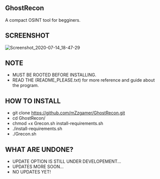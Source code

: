  ## GhostRecon
A compact OSINT tool for begginers.
## SCREENSHOT
![Screenshot_2020-07-14_18-47-29](https://user-images.githubusercontent.com/66206932/87510390-05d30980-c663-11ea-8827-fc8dd960513e.png)
## NOTE
- MUST BE ROOTED BEFORE INSTALLING.
- READ THE (README_PLEASE.txt) for more reference and guide about the program.
## HOW TO INSTALL
- git clone https://github.com/mZzgamer/GhostRecon.git
- cd GhostRecon/
- chmod +x Grecon.sh install-requirements.sh 
- ./install-requirements.sh 
- ./Grecon.sh
## WHAT ARE UNDONE?
- UPDATE OPTION IS STILL UNDER DEVELOPEMENT...
- UPDATES MORE SOON...
- NO UPDATES YET!

